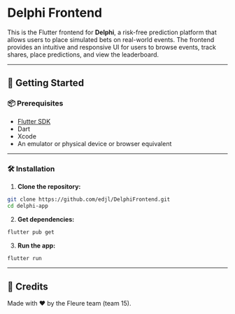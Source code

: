 # Delphi Frontend

This is the Flutter frontend for **Delphi**, a risk-free prediction platform that allows users to place simulated bets on real-world events. The frontend provides an intuitive and responsive UI for users to browse events, track shares, place predictions, and view the leaderboard.

---

## 🚀 Getting Started

### 📦 Prerequisites

- [Flutter SDK](https://flutter.dev/docs/get-started/install)
- Dart
- Xcode
- An emulator or physical device or browser equivalent

---

### 🛠️ Installation

1. **Clone the repository:**

```bash
git clone https://github.com/edjl/DelphiFrontend.git
cd delphi-app
```

2. **Get dependencies:**

```bash
flutter pub get
```

3. **Run the app:**

```bash
flutter run
```

---

## 🧠 Credits

Made with ❤️ by the Fleure team (team 15).
